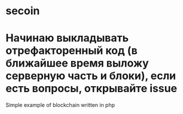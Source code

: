 # secoin
# Начинаю выкладывать отрефакторенный код (в ближайшее время выложу серверную часть и блоки), если есть вопросы, открывайте issue
Simple example of blockchain written in php 
